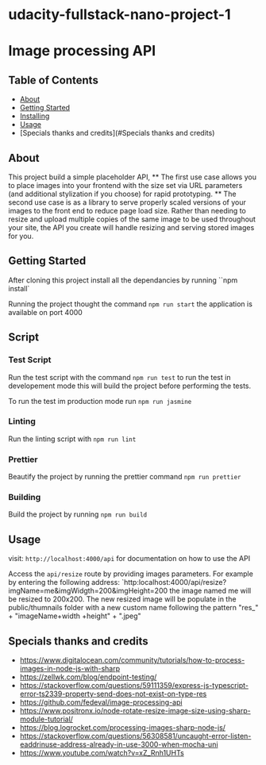# udacity-fullstack-nano-project-1

# Image processing API

## Table of Contents

- [About](#about)
- [Getting Started](#getting_started)
- [Installing](#installing)
- [Usage](#usage)
- [Specials thanks and credits](#Specials thanks and credits)

## About

This project build a simple placeholder API,
** The first use case allows you to place images into your frontend with the size set via URL parameters (and additional stylization if you choose) for rapid prototyping.
** The second use case is as a library to serve properly scaled versions of your images to the front end to reduce page load size. Rather than needing to resize and upload multiple copies of the same image to be used throughout your site, the API you create will handle resizing and serving stored images for you.

## Getting Started

After cloning this project install all the dependancies by running ``npm install`

Running the project thought the command `npm run start` the application is available on port 4000

## Script

### Test Script

Run the test script with the command `npm run test` to run the test in developement mode this will build the project before performing the tests.

To run the test im production mode run `npm run jasmine`

### Linting

Run the linting script with `npm run lint `

### Prettier

Beautify the project by running the prettier command `npm run prettier `

### Building 

Build the project by running `npm run build`

## Usage

visit: `http://localhost:4000/api` for documentation on how to use the API

Access the `api/resize` route by providing images parameters. For example by entering the following address:
`http:localhost:4000/api/resize?imgName=me&imgWidgth=200&imgHeight=200
the image named me will be resized to 200x200. The new resized image will be populate in the public/thumnails folder with a new custom name following the pattern "res_" + "imageName+width +height" + ".jpeg"

## Specials thanks and credits

- https://www.digitalocean.com/community/tutorials/how-to-process-images-in-node-js-with-sharp 
- https://zellwk.com/blog/endpoint-testing/
- https://stackoverflow.com/questions/59111359/express-js-typescript-error-ts2339-property-send-does-not-exist-on-type-res 
- https://github.com/fedeval/image-processing-api 
- https://www.positronx.io/node-rotate-resize-image-size-using-sharp-module-tutorial/ 
- https://blog.logrocket.com/processing-images-sharp-node-js/
- https://stackoverflow.com/questions/56308581/uncaught-error-listen-eaddrinuse-address-already-in-use-3000-when-mocha-uni
- https://www.youtube.com/watch?v=xZ_Rnh1UHTs